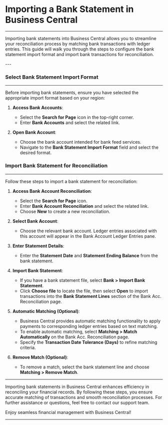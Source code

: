 # Importing a Bank Statement in Business Central
---

<div class="customized-intro-container" id="introduction">
    <p>Importing bank statements into Business Central allows you to streamline your reconciliation process by matching bank transactions with ledger entries. This guide will walk you through the steps to configure the bank statement import format and import bank transactions for reconciliation.</p>
</div>
---

### Select Bank Statement Import Format
---

Before importing bank statements, ensure you have selected the appropriate import format based on your region:

1. **Access Bank Accounts**:
   - Select the **Search for Page** icon in the top-right corner.
   - Enter **Bank Accounts** and select the related link.

2. **Open Bank Account**:
   - Choose the bank account intended for bank feed services.
   - Navigate to the **Bank Statement Import Format** field and select the desired format.

   <!-- ![Bank statement import format field](url-to-screenshot) -->

### Import Bank Statement for Reconciliation
---

Follow these steps to import a bank statement for reconciliation:

1. **Access Bank Account Reconciliation**:
   - Select the **Search for Page** icon.
   - Enter **Bank Account Reconciliation** and select the related link.
   - Choose **New** to create a new reconciliation.

2. **Select Bank Account**:
   - Choose the relevant bank account. Ledger entries associated with this account will appear in the Bank Account Ledger Entries pane.

3. **Enter Statement Details**:
   - Enter the **Statement Date** and **Statement Ending Balance** from the bank statement.

4. **Import Bank Statement**:
   - If you have a bank statement file, select **Bank > Import Bank Statement**.
   - Click **Choose file** to locate the file, then select **Open** to import transactions into the **Bank Statement Lines** section of the Bank Acc. Reconciliation page.

5. **Automatic Matching (Optional)**:
   - Business Central provides automatic matching functionality to apply payments to corresponding ledger entries based on text matching.
   - To enable automatic matching, select **Matching > Match Automatically** on the Bank Acc. Reconciliation page.
   - Specify the **Transaction Date Tolerance (Days)** to refine matching criteria.

   <!-- ![Match Bank Entries page](url-to-screenshot) -->

6. **Remove Match (Optional)**:
   - To remove a match, select the bank statement line and choose **Matching > Remove Match**.

---

Importing bank statements in Business Central enhances efficiency in reconciling your financial records. By following these steps, you ensure accurate matching of transactions and smooth reconciliation processes. For further assistance or questions, feel free to contact our support team.

Enjoy seamless financial management with Business Central!

---
